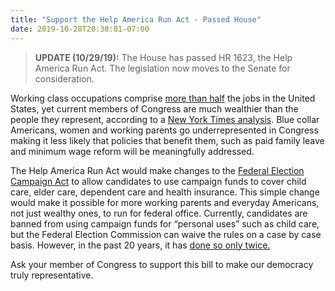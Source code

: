 ```yaml
---
title: "Support the Help America Run Act - Passed House"
date: 2019-10-28T20:30:01-07:00
---
```

>**UPDATE (10/29/19):** The House has passed HR 1623, the Help America Run Act. The legislation now moves to the Senate for consideration.

Working class occupations comprise [more than half](https://www.demos.org/research/understanding-working-class) the jobs in the United States, yet current members of Congress are much wealthier than the people they represent, according to a [New York Times analysis](https://www.nytimes.com/interactive/2019/01/26/opinion/sunday/paths-to-congress.html). Blue collar Americans, women and working parents go underrepresented in Congress making it less likely that policies that benefit them, such as paid family leave and minimum wage reform will be meaningfully addressed.

The Help America Run Act would make changes to the [Federal Election Campaign Act](https://www.congress.gov/bill/116th-congress/house-bill/1623/text) to allow candidates to use campaign funds to cover child care, elder care, dependent care and health insurance. This simple change would make it possible for more working parents and everyday Americans, not just wealthy ones, to run for federal office. Currently, candidates are banned from using campaign funds for “personal uses” such as child care, but the Federal Election Commission can waive the rules on a case by case basis. However, in the past 20 years, it has [done so only twice.](https://www.washingtonpost.com/outlook/2019/03/07/heres-how-help-people-who-have-kids-arent-rich-run-congress/)

Ask your member of Congress to support this bill to make our democracy truly representative. 
